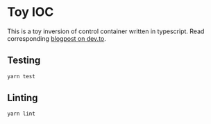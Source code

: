 # Toy IOC

This is a toy inversion of control container written in typescript. Read corresponding [blogpost on dev.to](https://dev.to/darcyrayner/typescript-dependency-injection-in-200-loc-12j7).

## Testing

```bash
yarn test
```

## Linting

```bash
yarn lint
```
